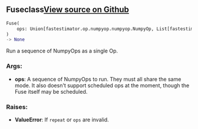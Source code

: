 ## Fuse<span class="tag">class</span><a class="sourcelink" href=https://github.com/fastestimator/fastestimator/blob/r1.1/fastestimator/op/numpyop/meta/fuse.py/#L25-L60>View source on Github</a>
```python
Fuse(
	ops: Union[fastestimator.op.numpyop.numpyop.NumpyOp, List[fastestimator.op.numpyop.numpyop.NumpyOp]]
)
-> None
```
Run a sequence of NumpyOps as a single Op.


<h3>Args:</h3>


* **ops**: A sequence of NumpyOps to run. They must all share the same mode. It also doesn't support scheduled ops at the moment, though the Fuse itself may be scheduled. 

<h3>Raises:</h3>


* **ValueError**: If `repeat` or `ops` are invalid.

